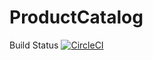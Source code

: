 # ProductCatalog
Build Status
[![CircleCI](https://circleci.com/gh/Zhanjun-Li/ProductCatalog.svg?style=svg)](https://circleci.com/gh/Zhanjun-Li/ProductCatalog)